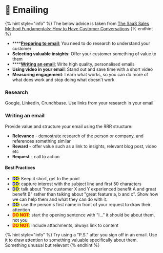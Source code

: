 # 📧 Emailing

{% hint style="info" %}
The below advice is taken from [The SaaS Sales Method Fundamentals: How to Have Customer Conversations](https://www.amazon.co.uk/gp/product/1986270203/ref=as\_li\_tl?ie=UTF8\&camp=1789\&creative=9325\&creativeASIN=1986270203\&linkCode=as2\&tag=winningbydesi-20\&linkId=2a247ed4b9b828201d0def00dfae77d0)
{% endhint %}

* ****[**Preparing to email**:](emailing.md#research) You need to do research to understand your customer
* **Selecting valuable insights**: Offer your customer something of value to them
* ****[**Writing an email**:](emailing.md#writing-an-email) Write high quality, personalised emails
* **Using video in your email**: Stand out and save time with a short video
* **Measuring engagement**: Learn what works, so you can do more of what does work and stop doing what doesn't work

### Research

Google, LinkedIn, Crunchbase. Use links from your research in your email



### **Writing an email**

Provide value and structure your email using the RRR structure:

* **Relevance** - demostrate research of the person or company, and references something similar
* **Reward** - offer value such as a link to insights, relevant blog post, video etc
* **Request** - call to action&#x20;

#### Best Practices

* <mark style="color:blue;">**DO**</mark>: Keep it short, get to the point
* <mark style="color:blue;">**DO**</mark>: capture interest with the subject line and first 50 characters
* <mark style="color:blue;">**DO**</mark>: talk about "how customer X and Y experienced benefit A and great benefit B" rather than talking about "great feature a, b and c". Show how we can help them and what they can do with it.
* <mark style="color:blue;">**DO**</mark>: use the person's first name in front of your request to draw their attention
* <mark style="color:red;">**DO NOT**</mark>: start the opening sentence with "I..." it should be about them, not you
* <mark style="color:red;">**DO NOT**</mark>: include attachments, always link to content

{% hint style="info" %}
Try using a "P.S." after you sign off in an email. Use it to draw attention to something valuable specifically about them. Something unusual but relevant
{% endhint %}
